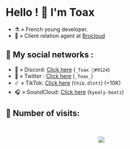 # Hello ! 👋  I'm Toax

- ⚗️ » French young developer.
- 🔨 » Client relation agent at [Brocloud](https://brocloud.fr/)

## 🌊 My social networks :
- 🤖 » Discord: [Click here](https://discord.com/users/750793433257476146) (`_Toax 🥀#9124`)
- 🐤 » Twitter : [Click here](https://twitter.com/_Toax_) (`_Toax_`)
- ☄️ » TikTok: [Click here](https://tiktok.com/@thib.dlntt) (`thib.dlntt`) (+10K)
- 🎧 » SoundCloud: [Click here](https://soundcloud.com/kyely-beatz) (`kyealy-beatz`)

## 🌟 Number of visits:

<p>&nbsp;</p>

<p align="center"> 
  <img src="https://profile-counter.glitch.me/Weyzox/count.svg" />
</p>

